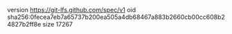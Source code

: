 version https://git-lfs.github.com/spec/v1
oid sha256:0fecea7eb7a65737b200ea505a4db68467a883b2660cb00cc608b24827b2ff8e
size 17267
